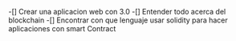 -[] Crear una aplicacion web con 3.0 
-[] Entender todo acerca del blockchain
-[] Encontrar con que lenguaje usar solidity para hacer aplicaciones 		  con smart Contract